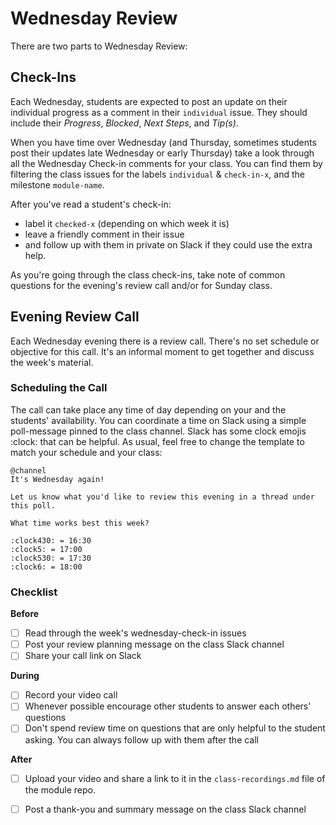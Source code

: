 # Wednesday Review

There are two parts to Wednesday Review:

## Check-Ins

Each Wednesday, students are expected to post an update on their individual progress as a comment in their `individual` issue. They should include their _Progress_, _Blocked_, _Next Steps_, and _Tip\(s\)_.

When you have time over Wednesday \(and Thursday, sometimes students post their updates late Wednesday or early Thursday\) take a look through all the Wednesday Check-in comments for your class. You can find them by filtering the class issues for the labels `individual` & `check-in-x`, and the milestone `module-name`.

After you've read a student's check-in:

* label it `checked-x` \(depending on which week it is\)
* leave a friendly comment in their issue
* and follow up with them in private on Slack if they could use the extra help.

As you're going through the class check-ins, take note of common questions for the evening's review call and/or for Sunday class.

## Evening Review Call

Each Wednesday evening there is a review call. There's no set schedule or objective for this call. It's an informal moment to get together and discuss the week's material.

### Scheduling the Call

The call can take place any time of day depending on your and the students' availability. You can coordinate a time on Slack using a simple poll-message pinned to the class channel. Slack has some clock emojis :clock: that can be helpful. As usual, feel free to change the template to match your schedule and your class:

```text
@channel
It's Wednesday again!

Let us know what you'd like to review this evening in a thread under this poll.

What time works best this week?

:clock430: = 16:30
:clock5: = 17:00
:clock530: = 17:30
:clock6: = 18:00
```

### Checklist

**Before**

* [ ] Read through the week's wednesday-check-in issues
* [ ] Post your review planning message on the class Slack channel
* [ ] Share your call link on Slack

**During**

* [ ] Record your video call
* [ ] Whenever possible encourage other students to answer each others' questions
* [ ] Don't spend review time on questions that are only helpful to the student asking. You can always follow up with them after the call

**After**

* [ ] Upload your video and share a link to it in the `class-recordings.md` file of the module repo.
* [ ] Post a thank-you and summary message on the class Slack channel

